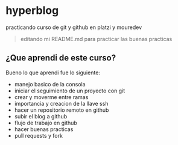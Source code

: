 # hyperblog

practicando curso de git y github en platzi y mouredev

> editando mi README.md para practicar las buenas practicas

## ¿Que aprendi de este curso?

Bueno lo que aprendi fue lo siguiente:

- manejo basico de la consola
- iniciar el seguimiento de un proyecto con git
- crear y moverme entre ramas
- importancia y creacion de la llave ssh
- hacer un repositorio remoto en github
- subir el blog a github
- flujo de trabajo en github
- hacer buenas practicas
- pull requests y fork
